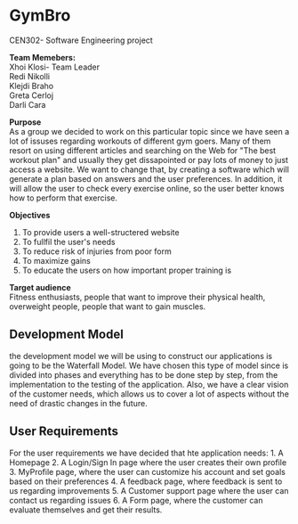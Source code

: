 # GymBro
CEN302- Software Engineering project


**Team Memebers:** </br>
Xhoi Klosi- Team Leader </br>
Redi Nikolli </br>
Klejdi Braho </br>
Greta Cerloj </br>
Darli Cara

**Purpose**</br>
As a group we decided to work on this particular topic since we have seen a lot of issuses regarding workouts of different gym goers. Many of them resort on using different articles and searching on the Web for "The best workout plan" and usually they get dissapointed or pay lots of money to just access a website. We want to change that, by creating a software which will generate a plan based on answers and the user preferences. In addition, it will allow the user to check every exercise online, so the user better knows how to perform that exercise. 

**Objectives**
1. To provide users a well-structered website 
2. To fullfil the user's needs
3. To reduce risk of injuries from poor form
4. To maximize gains
5. To educate the users on how important proper training is

**Target audience**</br>
Fitness enthusiasts, people that want to improve their physical health, overweight people, people that want to gain muscles.


<h2>Development Model</h2>
the development model we will be using to construct our applications is going to be the Waterfall Model. We have chosen this type of model since is divided into phases and everything has to be done step by step, from the implementation to the testing of the application. Also, we have a clear vision of the customer needs, which allows us to cover a lot of aspects without the need of drastic changes in the future.

<h2>User Requirements</h2>
For the user requirements we have decided that hte application needs:
1. A Homepage
2. A Login/Sign In page where the user creates their own profile
3. MyProfile page, where the user can customize his account and set goals based on their preferences
4. A feedback page, where feedback is sent to us regarding improvements
5. A Customer support page where the user can contact us regarding issues
6. A Form page, where the customer can evaluate themselves and get their results.


